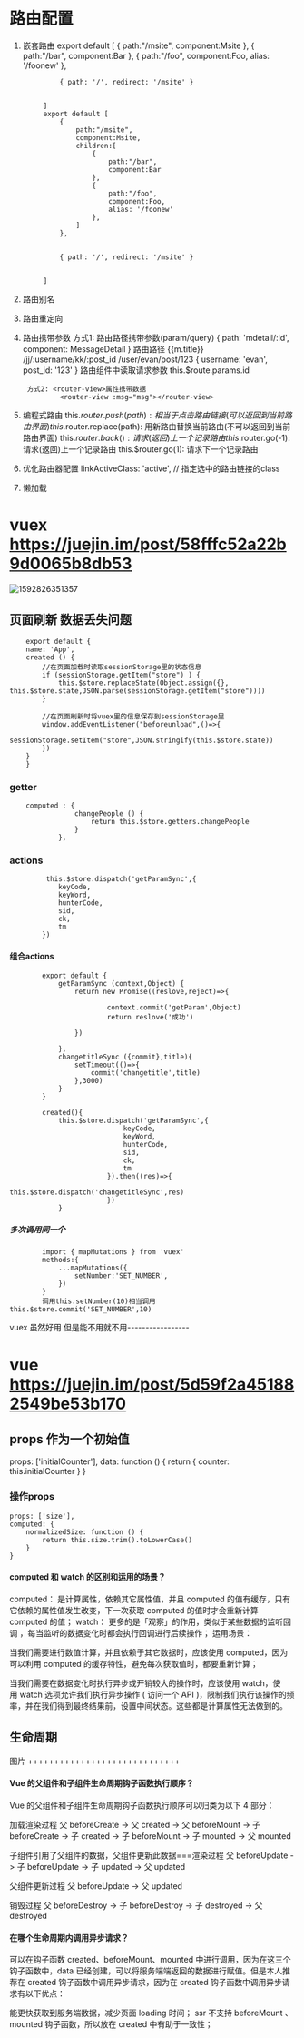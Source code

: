 # 路由配置 
1. 嵌套路由
            export default [
                {
                    path:"/msite",
                    component:Msite
                },
                {
                    path:"/bar",
                    component:Bar
                },
                {
                    path:"/foo",
                    component:Foo,
                    alias: '/foonew'
                },
                
        
                { path: '/', redirect: '/msite' }

        
            ]
            export default [
                {
                    path:"/msite",
                    component:Msite,
                    children:[
                        {
                            path:"/bar",
                            component:Bar
                        },
                        {
                            path:"/foo",
                            component:Foo,
                            alias: '/foonew'
                        },
                    ]
                },
        
        
        ​        { path: '/', redirect: '/msite' }

        
            ]
2. 路由别名 
3. 路由重定向
4. 路由携带参数
        方式1: 路由路径携带参数(param/query)
                {
                        path: 'mdetail/:id',
                        component: MessageDetail
                }
                路由路径
                    <router-link :to="'/home/message/mdetail/'+m.id">{{m.title}}</router-link>
                    /jj/:username/kk/:post_id	/user/evan/post/123	{ username: 'evan', post_id: '123' }
                路由组件中读取请求参数
                    this.$route.params.id

        方式2: <router-view>属性携带数据
                <router-view :msg="msg"></router-view>
5. 编程式路由
        this.$router.push(path): 相当于点击路由链接(可以返回到当前路由界面)
        this.$router.replace(path): 用新路由替换当前路由(不可以返回到当前路由界面)
        this.$router.back(): 请求(返回)上一个记录路由
        this.$router.go(-1): 请求(返回)上一个记录路由
        this.$router.go(1): 请求下一个记录路由
6. 优化路由器配置
    linkActiveClass: 'active', // 指定选中的路由链接的class
7. 懒加载

# vuex  https://juejin.im/post/58fffc52a22b9d0065b8db53

![1592826351357](C:\Users\kangb\AppData\Roaming\Typora\typora-user-images\1592826351357.png)


## 页面刷新 数据丢失问题
        export default {
        name: 'App',
        created () {
            //在页面加载时读取sessionStorage里的状态信息
            if (sessionStorage.getItem("store") ) {
                this.$store.replaceState(Object.assign({}, this.$store.state,JSON.parse(sessionStorage.getItem("store"))))
            } 
    
            //在页面刷新时将vuex里的信息保存到sessionStorage里
            window.addEventListener("beforeunload",()=>{
                sessionStorage.setItem("store",JSON.stringify(this.$store.state))
            })
        }
        }
### getter
        computed : {
                    changePeople () {
                        return this.$store.getters.changePeople
                    }
                },
### actions
             this.$store.dispatch('getParamSync',{
                keyCode,
                keyWord,
                hunterCode,
                sid,
                ck,
                tm
            })
####  组合actions
            export default {
                getParamSync (context,Object) {
                    return new Promise((reslove,reject)=>{
                       
                            context.commit('getParam',Object)
                            return reslove('成功')
                        
                    })
    
                },
                changetitleSync ({commit},title){
                    setTimeout(()=>{
                        commit('changetitle',title)
                    },3000)
                }
            }
    
            created(){
                this.$store.dispatch('getParamSync',{
                                keyCode,
                                keyWord,
                                hunterCode,
                                sid,
                                ck,
                                tm
                            }).then((res)=>{
                                this.$store.dispatch('changetitleSync',res)
                            })
                }
##### 多次调用同一个
            import { mapMutations } from 'vuex'
            methods:{
                ...mapMutations({
                    setNumber:'SET_NUMBER',
                })
            }
            调用this.setNumber(10)相当调用this.$store.commit('SET_NUMBER',10)


vuex  虽然好用  但是能不用就不用----------------- 




# vue  https://juejin.im/post/5d59f2a451882549be53b170

##  props 作为一个初始值
props: ['initialCounter'],
        data: function () {
        return {
            counter: this.initialCounter
        }
        }

###  操作props

    props: ['size'],
    computed: {
        normalizedSize: function () {
            return this.size.trim().toLowerCase()
        }
    }


#### computed 和 watch 的区别和运用的场景？
computed： 是计算属性，依赖其它属性值，并且 computed 的值有缓存，只有它依赖的属性值发生改变，下一次获取 computed 的值时才会重新计算 computed  的值；
watch： 更多的是「观察」的作用，类似于某些数据的监听回调 ，每当监听的数据变化时都会执行回调进行后续操作；
运用场景：


当我们需要进行数值计算，并且依赖于其它数据时，应该使用 computed，因为可以利用 computed 的缓存特性，避免每次获取值时，都要重新计算；


当我们需要在数据变化时执行异步或开销较大的操作时，应该使用 watch，使用 watch 选项允许我们执行异步操作 ( 访问一个 API )，限制我们执行该操作的频率，并在我们得到最终结果前，设置中间状态。这些都是计算属性无法做到的。

## 生命周期

图片 +++++++++++++++++++++++++++++

####  Vue 的父组件和子组件生命周期钩子函数执行顺序？
Vue 的父组件和子组件生命周期钩子函数执行顺序可以归类为以下 4 部分：


加载渲染过程
父 beforeCreate -> 父 created -> 父 beforeMount -> 子 beforeCreate -> 子 created -> 子 beforeMount -> 子 mounted -> 父 mounted

子组件引用了父组件的数据，父组件更新此数据===渲染过程
父 beforeUpdate -> 子 beforeUpdate -> 子 updated -> 父 updated

父组件更新过程
父 beforeUpdate -> 父 updated

销毁过程
父 beforeDestroy -> 子 beforeDestroy -> 子 destroyed -> 父 destroyed

#### 在哪个生命周期内调用异步请求？
可以在钩子函数 created、beforeMount、mounted 中进行调用，因为在这三个钩子函数中，data 已经创建，可以将服务端端返回的数据进行赋值。但是本人推荐在 created 钩子函数中调用异步请求，因为在 created 钩子函数中调用异步请求有以下优点：

能更快获取到服务端数据，减少页面 loading 时间；
ssr 不支持 beforeMount 、mounted 钩子函数，所以放在 created 中有助于一致性；